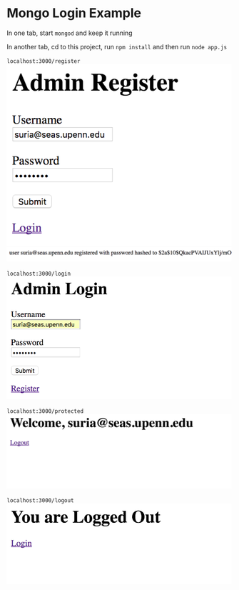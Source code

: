 # Mongo Login Example

In one tab, start `mongod` and keep it running

In another tab, cd to this project, run `npm install` and then run `node app.js`

`localhost:3000/register`
![Register](images/register.png)
![Registered](images/registered.png)

`localhost:3000/login`
![login](images/login.png)

`localhost:3000/protected`
![protected](images/protected.png)

`localhost:3000/logout`
![logout](images/logout.png)
